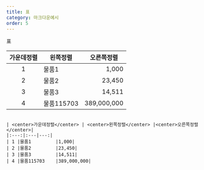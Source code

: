 ```yaml
---
title: 표
category: 마크다운예시
order: 5
---
```


표

| <center>가운데정렬</center> | <center>왼쪽정렬</center> |<center>오른쪽정렬</center>|
|:----:|:-----|-----:|
|1|물품1         |1,000|
|2|물품2         |23,450|
|3|물품3         |14,511|
|4|물품115703    |389,000,000|


```마크다운

| <center>가운데정렬</center> | <center>왼쪽정렬</center> |<center>오른쪽정렬</center>|
|:---:|:---|---:|
| 1 |물품1         |1,000|
| 2 |물품2         |23,450|
| 3 |물품3         |14,511|
| 4 |물품115703    |389,000,000|

```